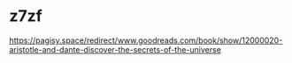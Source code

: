 # z7zf
https://pagisy.space/redirect/www.goodreads.com/book/show/12000020-aristotle-and-dante-discover-the-secrets-of-the-universe
